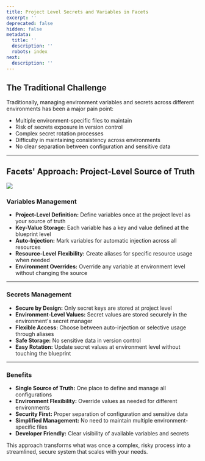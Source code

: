 ```yaml
---
title: Project Level Secrets and Variables in Facets
excerpt: ''
deprecated: false
hidden: false
metadata:
  title: ''
  description: ''
  robots: index
next:
  description: ''
---
```

## The Traditional Challenge

Traditionally, managing environment variables and secrets across different environments has been a major pain point:

* Multiple environment-specific files to maintain
* Risk of secrets exposure in version control
* Complex secret rotation processes
* Difficulty in maintaining consistency across environments
* No clear separation between configuration and sensitive data

***

## Facets' Approach: Project-Level Source of Truth

<Image align="center" className="border" border={true} src="https://files.readme.io/0be3145bd079a346565e3b49745b85139c094ea772f3f1b3f664c4795d5b052c-Screenshot_2025-02-12_at_11.32.33_AM.png" />

### Variables Management

* **Project-Level Definition:** Define variables once at the project level as your source of truth
* **Key-Value Storage:** Each variable has a key and value defined at the blueprint level
* **Auto-Injection:** Mark variables for automatic injection across all resources
* **Resource-Level Flexibility:** Create aliases for specific resource usage when needed
* **Environment Overrides:** Override any variable at environment level without changing the source

***

### Secrets Management

* **Secure by Design:** Only secret keys are stored at project level
* **Environment-Level Values:** Secret values are stored securely in the environment's secret manager
* **Flexible Access:** Choose between auto-injection or selective usage through aliases
* **Safe Storage:** No sensitive data in version control
* **Easy Rotation:** Update secret values at environment level without touching the blueprint

***

### Benefits

* **Single Source of Truth:** One place to define and manage all configurations
* **Environment Flexibility:** Override values as needed for different environments
* **Security First:** Proper separation of configuration and sensitive data
* **Simplified Management:** No need to maintain multiple environment-specific files
* **Developer Friendly:** Clear visibility of available variables and secrets

This approach transforms what was once a complex, risky process into a streamlined, secure system that scales with your needs.
